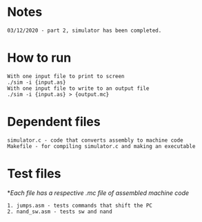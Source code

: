 # Notes

	03/12/2020 - part 2, simulator has been completed.

# How to run
	With one input file to print to screen
	./sim -i {input.as}
	With one input file to write to an output file
	./sim -i {input.as} > {output.mc}

# Dependent files
	simulator.c - code that converts assembly to machine code
	Makefile - for compiling simulator.c and making an executable

# Test files
**Each file has a respective *.mc file of assembled machine code**
	
	1. jumps.asm - tests commands that shift the PC
	2. nand_sw.asm - tests sw and nand

